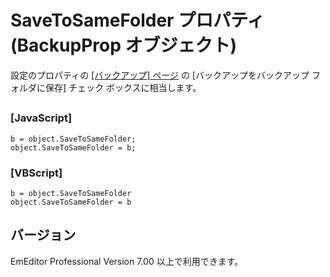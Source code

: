 # SaveToSameFolder プロパティ (BackupProp オブジェクト)

設定のプロパティの [\[バックアップ\] ページ](../../dlg/properties/backup/index) の
\[バックアップをバックアップ フォルダに保存\] チェック ボックスに相当します。

## 

### \[JavaScript\]

```
b = object.SaveToSameFolder;
object.SaveToSameFolder = b;
```

### \[VBScript\]

```
b = object.SaveToSameFolder
object.SaveToSameFolder = b
```

## バージョン

EmEditor Professional Version 7.00 以上で利用できます。
